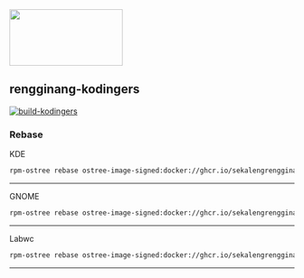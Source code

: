 <img src="https://upload.wikimedia.org/wikipedia/commons/thumb/c/c3/Rengginang.jpg/1280px-Rengginang.jpg" width="200" height="100">


## rengginang-kodingers

[![build-kodingers](https://github.com/sekalengrengginang/rengginang-kodingers/actions/workflows/build.yml/badge.svg)](https://github.com/sekalengrengginang/rengginang-kodingers/actions/workflows/build.yml)

### Rebase 

KDE

```bash
rpm-ostree rebase ostree-image-signed:docker://ghcr.io/sekalengrengginang/kodingers-kde:latest
```
---
GNOME

```bash
rpm-ostree rebase ostree-image-signed:docker://ghcr.io/sekalengrengginang/kodingers-gnome:latest
```
---
Labwc

```bash
rpm-ostree rebase ostree-image-signed:docker://ghcr.io/sekalengrengginang/kodingers-labwc:latest
```
---